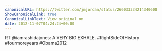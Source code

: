 ```yaml
---
canonicalURL: https://twitter.com/jmjordan/status/266033334214340608
ShowCanonicalLink: true
CanonicalLinkText: View original on
date: 2012-11-07T04:24:24+00:00
---
```

RT @iamrashidajones: A VERY BIG EXHALE. #RightSideOfHistory #fourmoreyears #Obama2012